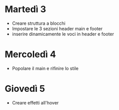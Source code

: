 # Martedì 3
- Creare struttura a blocchi
- Impostare le 3 sezioni header main e footer
- inserire dinamicamente le voci in header e footer
# Mercoledì 4
- Popolare il main e rifinire lo stile
# Giovedì 5
- Creare effetti all'hover